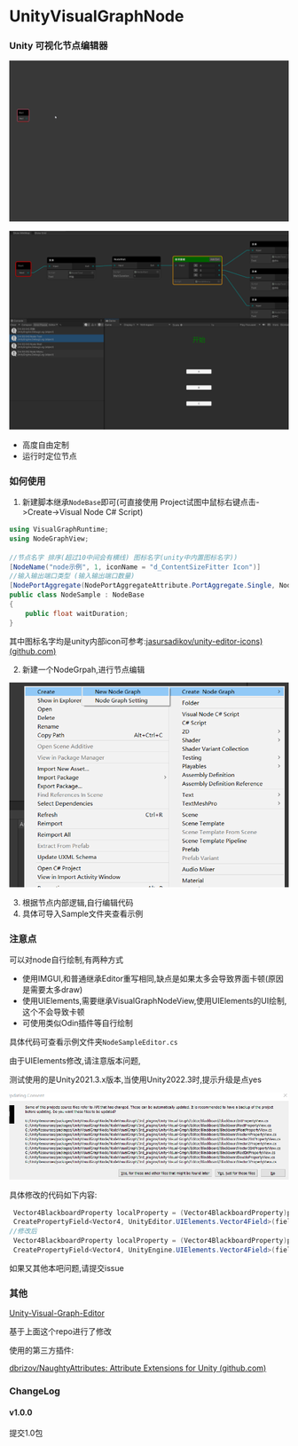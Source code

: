 # UnityVisualGraphNode
### Unity 可视化节点编辑器

![1](https://raw.githubusercontent.com/ZeroUltra/MediaLibrary/main/Imgs/202211131344795.gif)

![image-20241016143032728](https://raw.githubusercontent.com/ZeroUltra/MediaLibrary/main/Imgs/202410161430531.png)

* 高度自由定制
* 运行时定位节点

### 如何使用

1. 新建脚本继承`NodeBase`即可(可直接使用 Project试图中鼠标右键点击->Create->Visual Node C# Script)

```c#
using VisualGraphRuntime;
using NodeGraphView;

//节点名字 排序(超过10中间会有横线) 图标名字(unity中内置图标名字))
[NodeName("node示例", 1, iconName = "d_ContentSizeFitter Icon")]
//输入输出端口类型 (输入输出端口数量)
[NodePortAggregate(NodePortAggregateAttribute.PortAggregate.Single, NodePortAggregateAttribute.PortAggregate.Single)]
public class NodeSample : NodeBase
{
    public float waitDuration;
}
```

其中图标名字均是unity内部icon可参考:[jasursadikov/unity-editor-icons) (github.com)](https://github.com/jasursadikov/unity-editor-icons)

2. 新建一个NodeGrpah,进行节点编辑

![image-20241016134552468](https://raw.githubusercontent.com/ZeroUltra/MediaLibrary/main/Imgs/202410161435752.png)

3. 根据节点内部逻辑,自行编辑代码
4. 具体可导入Sample文件夹查看示例



### 注意点

可以对node自行绘制,有两种方式

* 使用IMGUI,和普通继承Editor重写相同,缺点是如果太多会导致界面卡顿(原因是需要太多draw)
* 使用UIElements,需要继承VisualGraphNodeView,使用UIElements的UI绘制,这个不会导致卡顿
* 可使用类似Odin插件等自行绘制

具体代码可查看示例文件夹`NodeSampleEditor.cs`

由于UIElements修改,请注意版本问题,

测试使用的是Unity2021.3.x版本,当使用Unity2022.3时,提示升级是点yes

![image-20241016152350435](https://raw.githubusercontent.com/ZeroUltra/MediaLibrary/main/Imgs/202410161523092.png)

具体修改的代码如下内容:

```c#
 Vector4BlackboardProperty localProperty = (Vector4BlackboardProperty)property;
 CreatePropertyField<Vector4, UnityEditor.UIElements.Vector4Field>(field, localProperty);
//修改后
 Vector4BlackboardProperty localProperty = (Vector4BlackboardProperty)property;
 CreatePropertyField<Vector4, UnityEngine.UIElements.Vector4Field>(field, localProperty); //命名空间变化
```

如果又其他本吧问题,请提交issue

### 其他

[Unity-Visual-Graph-Editor](https://github.com/BusStopStudios/Unity-Visual-Graph-Editor)

基于上面这个repo进行了修改

使用的第三方插件:

[dbrizov/NaughtyAttributes: Attribute Extensions for Unity (github.com)](https://github.com/dbrizov/NaughtyAttributes)

### ChangeLog

#### v1.0.0

提交1.0包
